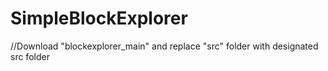 # SimpleBlockExplorer

//Download "blockexplorer_main" and replace "src" folder with designated src folder
